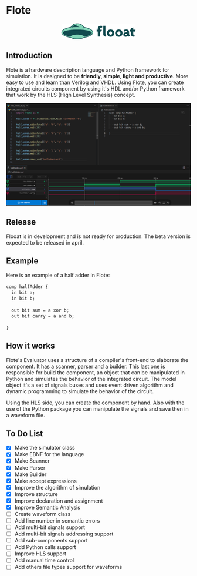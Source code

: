 # Flote

<div align="center">
  <img src="doc/logo.png" width="40%" alt="Flote logo" />
</div>

## Introduction

Flote is a hardware description language and Python framework for simulation. It is designed to be **friendly, simple, light and productive**. More easy to use and learn than Verilog and VHDL. Using Flote, you can create integrated circuits component by using it's HDL and/or Python framework that work by the HLS (High Level Synthesis) concept.

![Print of Flote in VS Code.](doc/print.png)

## Release

Flooat is in development and is not ready for production. The beta version is expected to be released in april.

## Example

Here is an example of a half adder in Flote:

```flote
comp halfAdder {
  in bit a;
  in bit b;

  out bit sum = a xor b;
  out bit carry = a and b;

}
```

## How it works

Flote's Evaluator uses a structure of a compiler's front-end to elaborate the component. It has a scanner, parser and a builder. This last one is responsible for build the component, an object that can be manipulated in Python and simulates the behavior of the integrated circuit. The model object it's a set of signals buses and uses event driven algorithm and dynamic programming to simulate the behavior of the circuit.

Using the HLS side, you can create the component by hand. Also with the use of the Python package you can manipulate the signals and sava then in a waveform file.

## To Do List

- [X] Make the simulator class
- [X] Make EBNF for the language
- [X] Make Scanner
- [X] Make Parser
- [X] Make Builder
- [X] Make accept expressions
- [X] Improve the algorithm of simulation
- [X] Improve structure
- [X] Improve declaration and assignment
- [X] Improve Semantic Analysis
- [ ] Create waveform class
- [ ] Add line number in semantic errors
- [ ] Add multi-bit signals support
- [ ] Add multi-bit signals addressing support
- [ ] Add sub-components support
- [ ] Add Python calls support
- [ ] Improve HLS support
- [ ] Add manual time control
- [ ] Add others file types support for waveforms
